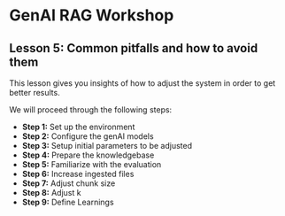 # GenAI RAG Workshop

## Lesson 5: Common pitfalls and how to avoid them

This lesson gives you insights of how to adjust the system in order to get better results.

We will proceed through the following steps:

- **Step 1:** Set up the environment
- **Step 2:** Configure the genAI models
- **Step 3:** Setup initial parameters to be adjusted
- **Step 4:** Prepare the knowledgebase
- **Step 5:** Familiarize with the evaluation
- **Step 6:** Increase ingested files
- **Step 7:** Adjust chunk size
- **Step 8:** Adjust k
- **Step 9:** Define Learnings
